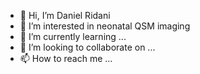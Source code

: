 - 👋 Hi, I’m Daniel Ridani
- 👀 I’m interested in neonatal QSM imaging
- 🌱 I’m currently learning ...
- 💞️ I’m looking to collaborate on ...
- 📫 How to reach me ...

<!---
Danirid/Danirid is a ✨ special ✨ repository because its `README.md` (this file) appears on your GitHub profile.
You can click the Preview link to take a look at your changes.
--->
